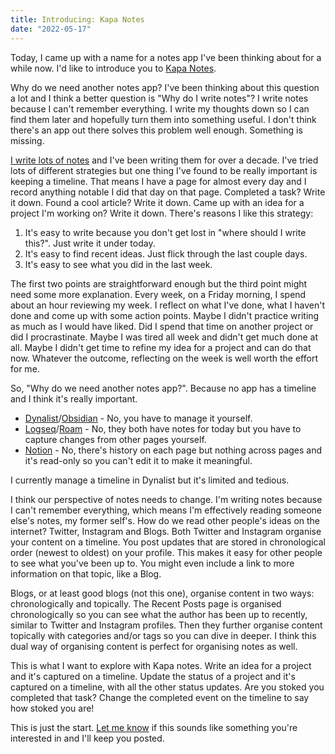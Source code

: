 ```yaml
---
title: Introducing: Kapa Notes
date: "2022-05-17"
---
```


Today, I came up with a name for a notes app I've been thinking about for a while now. I'd like to introduce you to [Kapa Notes](https://kapanotes.com).

Why do we need another notes app? I've been thinking about this question a lot and I think a better question is "Why do I write notes"? I write notes because I can't remember everything. I write my thoughts down so I can find them later and hopefully turn them into something useful. I don't think there's an app out there solves this problem well enough. Something is missing.

[I write lots of notes](https://cadell.dev/blog/i-write-notes) and I've been writing them for over a decade. I've tried lots of different strategies but one thing I've found to be really important is keeping a timeline. That means I have a page for almost every day and I record anything notable I did that day on that page. Completed a task? Write it down. Found a cool article? Write it down. Came up with an idea for a project I'm working on? Write it down. There's reasons I like this strategy:

1. It's easy to write because you don't get lost in "where should I write this?". Just write it under today.
1. It's easy to find recent ideas. Just flick through the last couple days.
1. It's easy to see what you did in the last week.

The first two points are straightforward enough but the third point might need some more explanation. Every week, on a Friday morning, I spend about an hour reviewing my week. I reflect on what I've done, what I haven't done and come up with some action points. Maybe I didn't practice writing as much as I would have liked. Did I spend that time on another project or did I procrastinate. Maybe I was tired all week and didn't get much done at all. Maybe I didn't get time to refine my idea for a project and can do that now. Whatever the outcome, reflecting on the week is well worth the effort for me.

So, "Why do we need another notes app?". Because no app has a timeline and I think it's really important.

- [Dynalist](https://dynalist.io/)/[Obsidian](https://obsidian.md/) - No, you have to manage it yourself.
- [Logseq](https://logseq.com/)/[Roam](https://roamresearch.com/) - No, they both have notes for today but you have to capture changes from other pages yourself.
- [Notion](https://www.notion.so/) - No, there's history on each page but nothing across pages and it's read-only so you can't edit it to make it meaningful.

I currently manage a timeline in Dynalist but it's limited and tedious.

I think our perspective of notes needs to change. I'm writing notes because I can't remember everything, which means I'm effectively reading someone else's notes, my former self's. How do we read other people's ideas on the internet? Twitter, Instagram and Blogs. Both Twitter and Instagram organise your content on a timeline. You post updates that are stored in chronological order (newest to oldest) on your profile. This makes it easy for other people to see what you've been up to. You might even include a link to more information on that topic, like a Blog.

Blogs, or at least good blogs (not this one), organise content in two ways: chronologically and topically. The Recent Posts page is organised chronologically so you can see what the author has been up to recently, similar to Twitter and Instagram profiles. Then they further organise content topically with categories and/or tags so you can dive in deeper. I think this dual way of organising content is perfect for organising notes as well.

This is what I want to explore with Kapa notes. Write an idea for a project and it's captured on a timeline. Update the status of a project and it's captured on a timeline, with all the other status updates. Are you stoked you completed that task? Change the completed event on the timeline to say how stoked you are!

This is just the start. [Let me know](https://cadell.dev) if this sounds like something you're interested in and I'll keep you posted.

